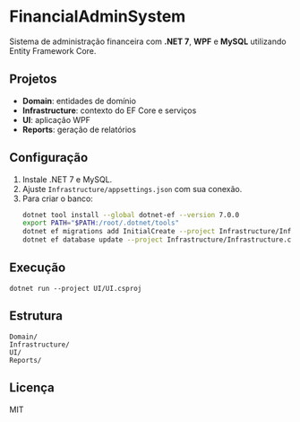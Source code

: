# FinancialAdminSystem

Sistema de administração financeira com **.NET 7**, **WPF** e **MySQL** utilizando Entity Framework Core.

## Projetos
- **Domain**: entidades de domínio
- **Infrastructure**: contexto do EF Core e serviços
- **UI**: aplicação WPF
- **Reports**: geração de relatórios

## Configuração
1. Instale .NET 7 e MySQL.
2. Ajuste `Infrastructure/appsettings.json` com sua conexão.
3. Para criar o banco:
   ```bash
   dotnet tool install --global dotnet-ef --version 7.0.0
   export PATH="$PATH:/root/.dotnet/tools"
   dotnet ef migrations add InitialCreate --project Infrastructure/Infrastructure.csproj --startup-project Infrastructure/Infrastructure.csproj
   dotnet ef database update --project Infrastructure/Infrastructure.csproj --startup-project Infrastructure/Infrastructure.csproj
   ```

## Execução
```
dotnet run --project UI/UI.csproj
```

## Estrutura
```
Domain/
Infrastructure/
UI/
Reports/
```

## Licença
MIT

